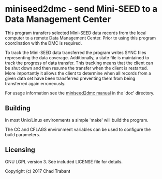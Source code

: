 # miniseed2dmc - send Mini-SEED to a Data Management Center

This program transfers selected Mini-SEED data records from the local
computer to a remote Data Management Center.  Prior to using this program
coordination with the DMC is required.

To track the Mini-SEED data transferred the program writes SYNC files
representing the data coverage.  Additionally, a state file is maintained
to track the progress of data transfer.  This tracking means that the client
can be shut down and then resume the transfer when the client is restarted.
More importantly it allows the client to determine when all records from
a given data set have been transferred preventing them from being transferred
again erroneously.

For usage information see the [miniseed2dmc manual](doc/miniseed2dmc.md) in the
'doc' directory.

## Building

In most Unix/Linux environments a simple 'make' will build the program.

The CC and CFLAGS environment variables can be used to configure
the build parameters.

## Licensing 

GNU LGPL version 3.  See included LICENSE file for details.

Copyright (c) 2017 Chad Trabant
